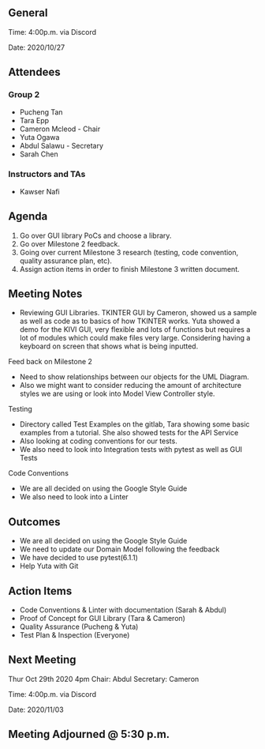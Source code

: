 ## General

Time: 4:00p.m. via Discord

Date: 2020/10/27

## Attendees
### Group 2
* Pucheng Tan
* Tara Epp
* Cameron Mcleod - Chair
* Yuta Ogawa
* Abdul Salawu - Secretary
* Sarah Chen

### Instructors and TAs
* Kawser Nafi

## Agenda

1. Go over GUI library PoCs and choose a library.
2. Go over Milestone 2 feedback.
3. Going over current Milestone 3 research (testing, code convention, quality assurance plan, etc).
4. Assign action items in order to finish Milestone 3 written document.

## Meeting Notes
- Reviewing GUI Libraries. TKINTER GUI by Cameron, showed us a sample as well as code as to basics of how TKINTER works.
Yuta showed a demo for the KIVI GUI, very flexible and lots of functions but requires a lot of modules which could make files very large. Considering having a keyboard on screen that shows what is being inputted.

Feed back on Milestone 2
- Need to show relationships between our objects for the UML Diagram.
- Also we might want to consider reducing the amount of architecture styles we are using or look into Model View Controller style. 

Testing
- Directory called Test Examples on the gitlab, Tara showing some basic examples from a tutorial. She also showed tests for the API Service
- Also looking at coding conventions for our tests.
- We also need to look into Integration tests with pytest as well as GUI Tests

Code Conventions
- We are all decided on using the Google Style Guide
- We also need to look into a Linter



## Outcomes
- We are all decided on using the Google Style Guide
- We need to update our Domain Model following the feedback
- We have decided to use pytest(6.1.1)
- Help Yuta with Git

## Action Items
- Code Conventions & Linter with documentation (Sarah & Abdul)
- Proof of Concept for GUI Library (Tara & Cameron)
- Quality Assurance (Pucheng & Yuta)
- Test Plan & Inspection (Everyone)

## Next Meeting
Thur Oct 29th 2020 4pm
Chair: Abdul 
Secretary: Cameron

Time: 4:00p.m. via Discord

Date: 2020/11/03

## Meeting Adjourned @ 5:30 p.m.